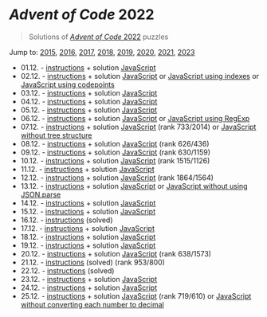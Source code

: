 # *Advent of Code* 2022
> Solutions of [*Advent of Code* 2022](http://adventofcode.com/2022/) puzzles

Jump to: [2015](../2015), [2016](../2016), [2017](../2017), [2018](../2018), [2019](../2019), [2020](../2020), [2021](../2021), [2023](../2023)

* 01.12. - [instructions](http://adventofcode.com/2022/day/1) + solution [JavaScript](./01.js)
* 02.12. - [instructions](http://adventofcode.com/2022/day/2) + solution [JavaScript](./02.js) or [JavaScript using indexes](./02i.js) or [JavaScript using codepoints](./02c.js)
* 03.12. - [instructions](http://adventofcode.com/2022/day/3) + solution [JavaScript](./03.js)
* 04.12. - [instructions](http://adventofcode.com/2022/day/4) + solution [JavaScript](./04.js)
* 05.12. - [instructions](http://adventofcode.com/2022/day/5) + solution [JavaScript](./05.js)
* 06.12. - [instructions](http://adventofcode.com/2022/day/6) + solution [JavaScript](./06.js) or [JavaScript using RegExp](./06r.js)
* 07.12. - [instructions](http://adventofcode.com/2022/day/7) + solution [JavaScript](./07.js) (rank 733/2014) or [JavaScript without tree structure](./07f.js)
* 08.12. - [instructions](http://adventofcode.com/2022/day/8) + solution [JavaScript](./08.js) (rank 626/436)
* 09.12. - [instructions](http://adventofcode.com/2022/day/9) + solution [JavaScript](./09.js) (rank 630/1159)
* 10.12. - [instructions](http://adventofcode.com/2022/day/10) + solution [JavaScript](./10.js) (rank 1515/1126)
* 11.12. - [instructions](http://adventofcode.com/2022/day/11) + solution [JavaScript](./11.js)
* 12.12. - [instructions](http://adventofcode.com/2022/day/12) + solution [JavaScript](./12.js) (rank 1864/1564)
* 13.12. - [instructions](http://adventofcode.com/2022/day/13) + solution [JavaScript](./13.js) or [JavaScript without using JSON.parse](./13s.js)
* 14.12. - [instructions](http://adventofcode.com/2022/day/14) + solution [JavaScript](./14.js)
* 15.12. - [instructions](http://adventofcode.com/2022/day/15) + solution [JavaScript](./15.js)
* 16.12. - [instructions](http://adventofcode.com/2022/day/16) (solved)
* 17.12. - [instructions](http://adventofcode.com/2022/day/17) + solution [JavaScript](./17.js)
* 18.12. - [instructions](http://adventofcode.com/2022/day/18) + solution [JavaScript](./18.js)
* 19.12. - [instructions](http://adventofcode.com/2022/day/19) + solution [JavaScript](./19.js)
* 20.12. - [instructions](http://adventofcode.com/2022/day/20) + solution [JavaScript](./20.js) (rank 638/1573)
* 21.12. - [instructions](http://adventofcode.com/2022/day/21) (solved) (rank 953/800)
* 22.12. - [instructions](http://adventofcode.com/2022/day/22) (solved)
* 23.12. - [instructions](http://adventofcode.com/2022/day/23) + solution [JavaScript](./23.js)
* 24.12. - [instructions](http://adventofcode.com/2022/day/24) + solution [JavaScript](./24.js)
* 25.12. - [instructions](http://adventofcode.com/2022/day/25) + solution [JavaScript](./25.js) (rank 719/610) or [JavaScript without converting each number to decimal](./25d.js)
